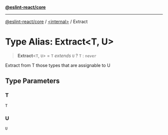 [**@eslint-react/core**](../../README.md)

***

[@eslint-react/core](../../README.md) / [\<internal\>](../README.md) / Extract

# Type Alias: Extract\<T, U\>

> **Extract**\<`T`, `U`\> = `T` *extends* `U` ? `T` : `never`

Extract from T those types that are assignable to U

## Type Parameters

### T

`T`

### U

`U`
